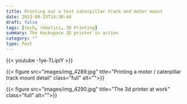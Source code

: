 ```yaml
---
title: Printing out a test caterpillar track and motor mount
date: 2013-09-23T14:38:44
draft: false
tags: [tech, robotics, 3D Printing]
summary: The Hackspace 3D printer in action
category: ""
type: Post
---
```


{{< youtube -1ye-TLipiY >}}

{{< figure src="images/img_4289.jpg" title="Printing a motor / caterpillar track mount detail" class="full" alt="">}}

{{< figure src="images/img_4290.jpg" title="The 3d printer at work" class="full" alt="">}}
